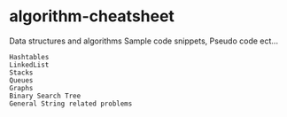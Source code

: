 # algorithm-cheatsheet

Data structures and algorithms
Sample code snippets, Pseudo code ect...
```
Hashtables
LinkedList
Stacks
Queues
Graphs
Binary Search Tree
General String related problems
```


